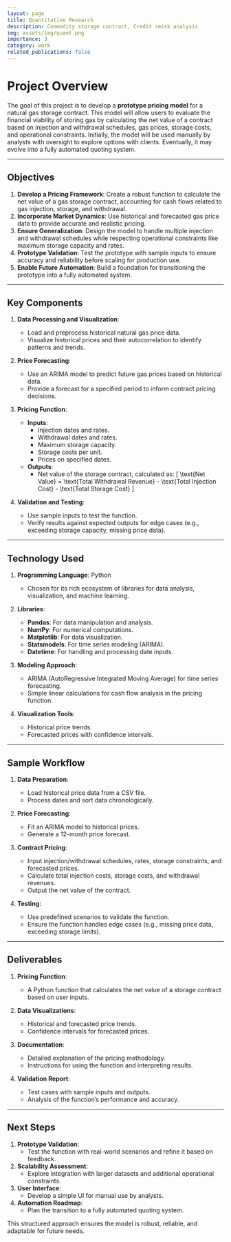 ```yaml
---
layout: page
title: Quantitative Research
description: Commodity storage contract, Credit reisk analysis
img: assets/img/quant.png
importance: 3
category: work
related_publications: false
---
```


# Project Overview

The goal of this project is to develop a **prototype pricing model** for a natural gas storage contract. This model will allow users to evaluate the financial viability of storing gas by calculating the net value of a contract based on injection and withdrawal schedules, gas prices, storage costs, and operational constraints. Initially, the model will be used manually by analysts with oversight to explore options with clients. Eventually, it may evolve into a fully automated quoting system.

---

## Objectives

1. **Develop a Pricing Framework**: Create a robust function to calculate the net value of a gas storage contract, accounting for cash flows related to gas injection, storage, and withdrawal.
2. **Incorporate Market Dynamics**: Use historical and forecasted gas price data to provide accurate and realistic pricing.
3. **Ensure Generalization**: Design the model to handle multiple injection and withdrawal schedules while respecting operational constraints like maximum storage capacity and rates.
4. **Prototype Validation**: Test the prototype with sample inputs to ensure accuracy and reliability before scaling for production use.
5. **Enable Future Automation**: Build a foundation for transitioning the prototype into a fully automated system.

---

## Key Components

1. **Data Processing and Visualization**:
   - Load and preprocess historical natural gas price data.
   - Visualize historical prices and their autocorrelation to identify patterns and trends.

2. **Price Forecasting**:
   - Use an ARIMA model to predict future gas prices based on historical data.
   - Provide a forecast for a specified period to inform contract pricing decisions.

3. **Pricing Function**:
   - **Inputs**:
     - Injection dates and rates.
     - Withdrawal dates and rates.
     - Maximum storage capacity.
     - Storage costs per unit.
     - Prices on specified dates.
   - **Outputs**:
     - Net value of the storage contract, calculated as:
       \[
       \text{Net Value} = \text{Total Withdrawal Revenue} - \text{Total Injection Cost} - \text{Total Storage Cost}
       \]

4. **Validation and Testing**:
   - Use sample inputs to test the function.
   - Verify results against expected outputs for edge cases (e.g., exceeding storage capacity, missing price data).

---

## Technology Used

1. **Programming Language**: Python
   - Chosen for its rich ecosystem of libraries for data analysis, visualization, and machine learning.

2. **Libraries**:
   - **Pandas**: For data manipulation and analysis.
   - **NumPy**: For numerical computations.
   - **Matplotlib**: For data visualization.
   - **Statsmodels**: For time series modeling (ARIMA).
   - **Datetime**: For handling and processing date inputs.

3. **Modeling Approach**:
   - ARIMA (AutoRegressive Integrated Moving Average) for time series forecasting.
   - Simple linear calculations for cash flow analysis in the pricing function.

4. **Visualization Tools**:
   - Historical price trends.
   - Forecasted prices with confidence intervals.

---

## Sample Workflow

1. **Data Preparation**:
   - Load historical price data from a CSV file.
   - Process dates and sort data chronologically.

2. **Price Forecasting**:
   - Fit an ARIMA model to historical prices.
   - Generate a 12-month price forecast.

3. **Contract Pricing**:
   - Input injection/withdrawal schedules, rates, storage constraints, and forecasted prices.
   - Calculate total injection costs, storage costs, and withdrawal revenues.
   - Output the net value of the contract.

4. **Testing**:
   - Use predefined scenarios to validate the function.
   - Ensure the function handles edge cases (e.g., missing price data, exceeding storage limits).

---

## Deliverables

1. **Pricing Function**:
   - A Python function that calculates the net value of a storage contract based on user inputs.

2. **Data Visualizations**:
   - Historical and forecasted price trends.
   - Confidence intervals for forecasted prices.

3. **Documentation**:
   - Detailed explanation of the pricing methodology.
   - Instructions for using the function and interpreting results.

4. **Validation Report**:
   - Test cases with sample inputs and outputs.
   - Analysis of the function’s performance and accuracy.

---

## Next Steps

1. **Prototype Validation**:
   - Test the function with real-world scenarios and refine it based on feedback.
2. **Scalability Assessment**:
   - Explore integration with larger datasets and additional operational constraints.
3. **User Interface**:
   - Develop a simple UI for manual use by analysts.
4. **Automation Roadmap**:
   - Plan the transition to a fully automated quoting system.

This structured approach ensures the model is robust, reliable, and adaptable for future needs.
